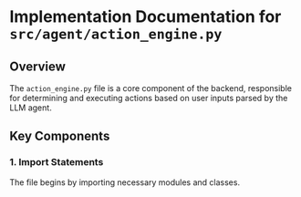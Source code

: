 # Implementation Documentation for `src/agent/action_engine.py`

## Overview
The `action_engine.py` file is a core component of the backend, responsible for determining and executing actions based on user inputs parsed by the LLM agent.

## Key Components

### 1. Import Statements
The file begins by importing necessary modules and classes.